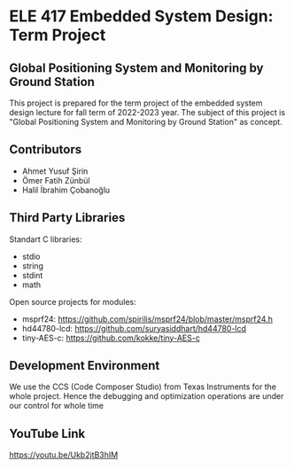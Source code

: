 # ELE 417 Embedded System Design: Term Project

## Global Positioning System and Monitoring by Ground Station

This project is prepared for the term project of the embedded system design lecture for fall term of 2022-2023 year. The subject of this project is "Global Positioning System and Monitoring by Ground Station" as concept.

## Contributors

* Ahmet Yusuf Şirin
* Ömer Fatih Zünbül
* Halil İbrahim Çobanoğlu

## Third Party Libraries

Standart C libraries:

* stdio
* string
* stdint
* math

Open source projects for modules:

* msprf24: https://github.com/spirilis/msprf24/blob/master/msprf24.h
* hd44780-lcd: https://github.com/suryasiddhart/hd44780-lcd
* tiny-AES-c: https://github.com/kokke/tiny-AES-c

## Development Environment 

We use the CCS (Code Composer Studio) from Texas Instruments for the whole project. Hence the debugging and optimization operations are under our control for whole time

## YouTube Link
https://youtu.be/Ukb2jtB3hIM

